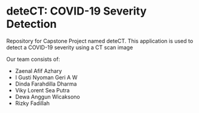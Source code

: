# deteCT: COVID-19 Severity Detection
Repository for Capstone Project named deteCT. This application is used to detect a COVID-19 severity using a CT scan image

Our team consists of:

- Zaenal Afif Azhary
- I Gusti Nyoman Geri A W
- Dinda Farahdilla Dharma
- Viky Lorent Sea Putra
- Dewa Anggun Wicaksono
- Rizky Fadillah
